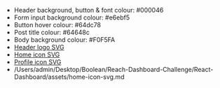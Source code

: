 - Header background, button & font colour: #000046
- Form input background colour: #e6ebf5
- Button hover colour: #64dc78
- Post title colour: #64648c
- Body background colour: #F0F5FA
- [Header logo SVG](./_assets/title-header-svg.md)
- [Home icon SVG](./_assets/home-icon-svg.md)
- [Profile icon SVG](./_assets/profile-icon-svg.md)
- /Users/admin/Desktop/Boolean/Reach-Dashboard-Challenge/React-Dashboard/assets/home-icon-svg.md